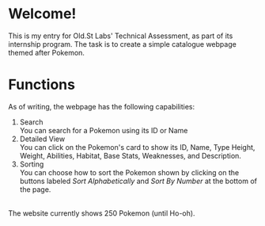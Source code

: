 # Welcome!
This is my entry for Old.St Labs' Technical Assessment, as part of its internship program. The task is to create a simple catalogue webpage themed after Pokemon. 

# Functions
As of writing, the webpage has the following capabilities:
<ol>
    <li> Search </li>
    You can search for a Pokemon using its ID or Name
    <li> Detailed View </li>
    You can click on the Pokemon's card to show its ID, Name, Type Height, Weight, Abilities, Habitat, Base Stats, Weaknesses, and Description.
    <li> Sorting </li>
    You can choose how to sort the Pokemon shown by clicking on the buttons labeled <em>Sort Alphabetically </em> and <em>Sort By Number</em> at the bottom of the page.
</ol>
<br> 
The website currently shows 250 Pokemon (until Ho-oh). 
